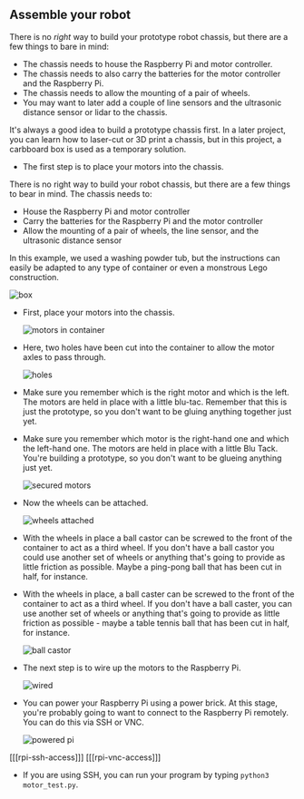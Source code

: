 ## Assemble your robot

There is no *right* way to build your prototype robot chassis, but there are a few things to bare in mind:

- The chassis needs to house the Raspberry Pi and motor controller.
- The chassis needs to also carry the batteries for the motor controller and the Raspberry Pi.
- The chassis needs to allow the mounting of a pair of wheels.
- You may want to later add a couple of line sensors and the ultrasonic distance sensor or lidar to the chassis.

It's always a good idea to build a prototype chassis first. In a later project, you can learn how to laser-cut or 3D print a chassis, but in this project, a carbboard box is used as a temporary solution.

- The first step is to place your motors into the chassis. 

There is no right way to build your robot chassis, but there are a few things to bear in mind. The chassis needs to:

- House the Raspberry Pi and motor controller
- Carry the batteries for the Raspberry Pi and the motor controller
- Allow the mounting of a pair of wheels, the line sensor, and the ultrasonic distance sensor

In this example, we used a washing powder tub, but the instructions can easily be adapted to any type of container or even a monstrous Lego construction.

![box](images/container.jpg)

- First, place your motors into the chassis. 


	![motors in container](images/placed-motors.jpg)
	
- Here, two holes have been cut into the container to allow the motor axles to pass through. 

	![holes](images/container-hole.jpg)


- Make sure you remember which is the right motor and which is the left. The motors are held in place with a little blu-tac. Remember that this is just the prototype, so you don't want to be gluing anything together just yet.

- Make sure you remember which motor is the right-hand one and which the left-hand one. The motors are held in place with a little Blu Tack. You're building a prototype, so you don't want to be glueing anything just yet.


	![secured motors](images/secured-motors.jpg)

- Now the wheels can be attached.

	![wheels attached](images/wheels-attached.jpg)


- With the wheels in place a ball castor can be screwed to the front of the container to act as a third wheel. If you don't have a ball castor you could use another set of wheels or anything that's going to provide as little friction as possible. Maybe a ping-pong ball that has been cut in half, for instance.

- With the wheels in place, a ball caster can be screwed to the front of the container to act as a third wheel. If you don't have a ball caster, you can use another set of wheels or anything that's going to provide as little friction as possible - maybe a table tennis ball that has been cut in half, for instance.


	![ball castor](images/ball-castor.jpg)

- The next step is to wire up the motors to the Raspberry Pi.

	![wired](images/wired-up.jpg)

- You can power your Raspberry Pi using a power brick. At this stage, you're probably going to want to connect to the Raspberry Pi remotely. You can do this via SSH or VNC.

	![powered pi](images/powered-pi.jpg)

[[[rpi-ssh-access]]]
[[[rpi-vnc-access]]]


- If you are using SSH, you can run your program by typing `python3 motor_test.py`.

